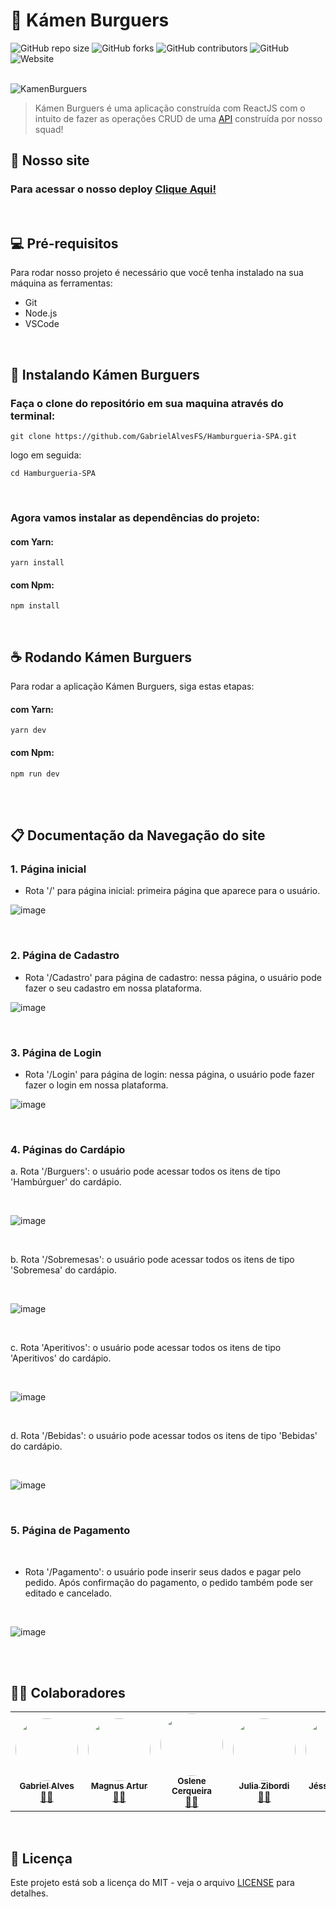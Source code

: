 # 🍔 Kámen Burguers

![GitHub repo size](https://img.shields.io/github/repo-size/GabrielAlvesFS/Hamburgueria-SPA?style=for-the-badge)
![GitHub forks](https://img.shields.io/github/forks/GabrielAlvesFS/Hamburgueria-SPA?style=for-the-badge)
![GitHub contributors](https://img.shields.io/github/contributors/GabrielAlvesFS/Hamburgueria-SPA?style=for-the-badge)
![GitHub](https://img.shields.io/github/license/GabrielAlvesFS/Hamburgueria-SPA?style=for-the-badge)
![Website](https://img.shields.io/website?color=orange&label=Status&style=for-the-badge&up_message=em%20andamento&url=https%3A%2F%2Fgithub.com%2FGabrielAlvesFS%2FHamburgueria-SPA)
<br><br>

![KamenBurguers](https://imgur.com/DWu9Ehw.png)
> Kámen Burguers é uma aplicação construída com ReactJS com o intuito de fazer as operações CRUD de uma [API](https://github.com/GabrielAlvesFS/HamburgueriaAPI) construída por nosso squad!

## 🔰 Nosso site
### Para acessar o nosso deploy <a href="https://hamburgueria-spa.vercel.app/" target="_blank" > Clique Aqui! </a>

<br>

## 💻 Pré-requisitos
Para rodar nosso projeto é necessário que você tenha instalado na sua máquina as ferramentas:
-   Git
-   Node.js
-   VSCode

<br>

## 🚀 Instalando Kámen Burguers

### Faça o clone do repositório em sua maquina através do terminal:
```
git clone https://github.com/GabrielAlvesFS/Hamburgueria-SPA.git
```
logo em seguida:
```
cd Hamburgueria-SPA
```

<br>

### Agora vamos instalar as dependências do projeto:

#### com Yarn:
```
yarn install
```

#### com Npm:
```
npm install
```

<br>

## ☕ Rodando Kámen Burguers

Para rodar a aplicação Kámen Burguers, siga estas etapas:

#### com Yarn:
```
yarn dev
```

#### com Npm:
```
npm run dev
```

<br><br>

## 📋 Documentação da Navegação do site
### 1. Página inicial
- Rota '/' para página inicial: primeira página que aparece para o usuário.

![image](https://user-images.githubusercontent.com/85354283/192068914-a85c27a1-283d-40e1-9ec8-a89eda0624ec.png)

<br>

### 2. Página de Cadastro
- Rota '/Cadastro' para página de cadastro: nessa página, o usuário pode fazer o seu cadastro em nossa plataforma.

![image](https://user-images.githubusercontent.com/85354283/192069006-c09eb954-23ed-4308-8b71-40dbf487084f.png)

<br>


### 3. Página de Login
- Rota '/Login' para página de login: nessa página, o usuário pode fazer fazer o login em nossa plataforma.

![image](https://user-images.githubusercontent.com/85354283/192069317-45034c03-5e57-4115-951f-b1318ffe1c3d.png)

<br>

### 4. Páginas do Cardápio

a. Rota '/Burguers': o usuário pode acessar todos os itens de tipo 'Hambúrguer' do cardápio.

<br>

![image](https://user-images.githubusercontent.com/85354283/192072965-3f884473-1993-49ea-aeed-a11425fca3bb.png)

<br>

b. Rota '/Sobremesas': o usuário pode acessar todos os itens de tipo 'Sobremesa' do cardápio.

<br>

![image](https://user-images.githubusercontent.com/85354283/192073010-94f31e15-5969-4d6c-ab2a-96831462aeac.png)

<br>

c. Rota 'Aperitivos': o usuário pode acessar todos os itens de tipo 'Aperitivos' do cardápio.

<br>

![image](https://user-images.githubusercontent.com/85354283/192073100-24b7e1ef-0d8f-46f1-ad56-4355ee2f3ea3.png)

<br>

d. Rota '/Bebidas': o usuário pode acessar todos os itens de tipo 'Bebidas' do cardápio.

<br>

![image](https://user-images.githubusercontent.com/85354283/192073188-8f85147e-97c4-4f15-985f-599c757df45e.png)

<br>

### 5. Página de Pagamento

<br>

- Rota '/Pagamento': o usuário pode inserir seus dados e pagar pelo pedido. Após confirmação do pagamento, o pedido também pode ser editado e cancelado. 

<br>

![image](https://user-images.githubusercontent.com/85354283/192073501-e8ef7a5a-099c-4977-9d35-4f003bf21679.png)


<br><br>

## 👨‍💻 Colaboradores

<table>
  <tr>
    <td align="center"><a href="https://www.linkedin.com/in/gabrielalvesfs/"><img style="border-radius: 50%;" src="https://avatars.githubusercontent.com/u/81392380?v=4" width="100px;" alt=""/><br /><sub><b>Gabriel Alves</b></sub></a><br /><a href="https://github.com/GabrielAlvesFS" title="Github">👨‍🚀</a></td>
   <td align="center"><a href="https://www.linkedin.com/in/magnusarthur/"><img style="border-radius: 50%;" src="https://avatars.githubusercontent.com/u/103611978?v=4" width="100px;" alt=""/><br /><sub><b>Magnus Artur</b></sub></a><br /><a href="" title="Github">👨‍🚀</a></td>
<td align="center"><a href="https://www.linkedin.com/in/oslene-cerqueira/"><img style="border-radius: 50%;" src="https://avatars.githubusercontent.com/u/100585368?v=4" width="100px;" alt=""/><br /><sub><b>Oslene Cerqueira</b></sub></a><br /><a href="https://github.com/OsleneCerqueira" title="Github">👨‍🚀</a></td>
<td align="center"><a href="https://www.linkedin.com/in/julia-zibordi/"><img style="border-radius: 50%;" src="https://avatars.githubusercontent.com/u/85354283?v=4" width="100px;" alt=""/><br /><sub><b>Julia Zibordi</b></sub></a><br /><a href="https://github.com/juliazib" title="Github">👨‍🚀</a></td>
<td align="center"><a href="https://www.linkedin.com/in/jéssica-bispo-/"><img style="border-radius: 50%;" src="https://avatars.githubusercontent.com/u/104093035?v=4" width="100px;" alt=""/><br /><sub><b>Jéssica Bispo</b></sub></a><br /><a href="https://github.com/jessbispo" title="Github">👨‍🚀</a></td>
 </tr>
</table>

<br>

## 📄 Licença

Este projeto está sob a licença do MIT - veja o arquivo [LICENSE](https://github.com/GabrielAlvesFS/Hamburgueria-SPA/blob/main/LICENSE) para detalhes.
